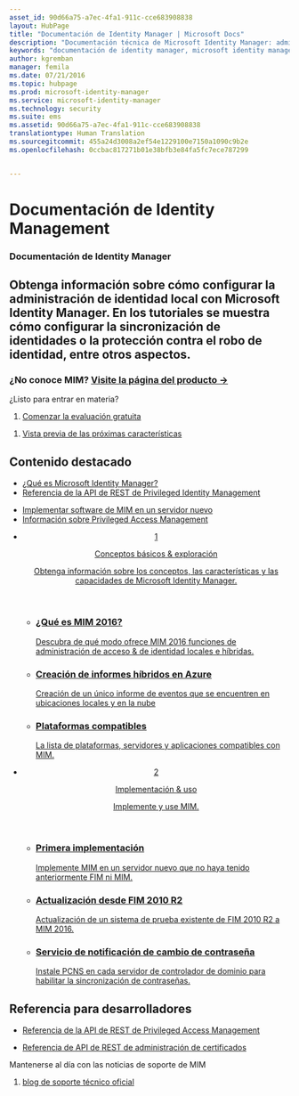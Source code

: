 ```yaml
---
asset_id: 90d66a75-a7ec-4fa1-911c-cce683908838
layout: HubPage
title: "Documentación de Identity Manager | Microsoft Docs"
description: "Documentación técnica de Microsoft Identity Manager: administración de identidad y acceso local"
keywords: "documentación de identity manager, microsoft identity manager, MIM"
author: kgremban
manager: femila
ms.date: 07/21/2016
ms.topic: hubpage
ms.prod: microsoft-identity-manager
ms.service: microsoft-identity-manager
ms.technology: security
ms.suite: ems
ms.assetid: 90d66a75-a7ec-4fa1-911c-cce683908838
translationtype: Human Translation
ms.sourcegitcommit: 455a24d3008a2ef54e1229100e7150a1090c9b2e
ms.openlocfilehash: 0ccbac817271b01e38bfb3e84fa5fc7ece787299


---
```

# Documentación de Identity Management
<article id="main">
    <section id="hero-content">
      <h1>Documentación de Identity Manager</h1>
      <h2>Obtenga información sobre cómo configurar la administración de identidad local con Microsoft Identity Manager. En los tutoriales se muestra cómo configurar la sincronización de identidades o la protección contra el robo de identidad, entre otros aspectos.</h2>
      <h3>¿No conoce MIM? <a href="http://go.microsoft.com/fwlink/?LinkId=816853" target="\_blank">Visite la página del producto &rarr;</a></h3>     
    </section>
    <aside class="alert section-border">
      <p>¿Listo para entrar en materia?</p>
      <ol class="action-list">
        <li><a href="https://www.microsoft.com/evalcenter/evaluate-microsoft-identity-manager-2016" target="\_blank" class="button-bordered button-translucent">Comenzar la evaluación gratuita</a></li>
      </ol>
      <ol class="action-list">
        <li><a href="http://connect.microsoft.com/site1164/Downloads/DownloadDetails.aspx?DownloadID=61395" target="\_blank" class="button-bordered button-translucent">Vista previa de las próximas características</a></li>
      </ol>
    </aside>
    <section id="featured" class="container">
      <h2 class="section-heading"><span class="icon icon-warning"></span> Contenido destacado</h2>
      <div class="features row">
        <ul class="column column-half">
          <li><a href="/microsoft-identity-manager/understand-explore/microsoft-identity-manager-2016">¿Qué es Microsoft Identity Manager?</a></li>
          <li><a href="/microsoft-identity-manager/reference/privileged-access-management-rest-api-reference">Referencia de la API de REST de Privileged Identity Management</a></li>
        </ul>
        <ul class="column column-half">
          <li><a href="/microsoft-identity-manager/deploy-use/microsoft-identity-manager-deploy">Implementar software de MIM en un servidor nuevo</a></li>
          <li><a href="/microsoft-identity-manager/pam/privileged-identity-management-for-active-directory-domain-services">Información sobre Privileged Access Management</a></li>
        </ul>
      </div>
    </section>
    <div id="journeys">
      <section class="container">
        <ul class="journeys-list">
          <li class="journey-step">
            <header class="journey-step-header row">
              <a href="/microsoft-identity-manager/understand-explore/microsoft-identity-manager-2016">
                <div class="title column-third">
                  <span class="step-number">1</span>
                  <p>Conceptos básicos &amp; exploración</p>
                </div>
                <p class="description column-two-thirds">Obtenga información sobre los conceptos, las características y las capacidades de Microsoft Identity Manager.
                </p>
              </a>
            </header>
            <section class="journey-step-elements content">
              <ul class="row">
                <li class="column-third">
                  <a href="/microsoft-identity-manager/understand-explore/microsoft-identity-manager-2016">
                    <h3>¿Qué es MIM 2016?</h3>
                    <p>Descubra de qué modo ofrece MIM 2016 funciones de administración de acceso &amp; de identidad locales e híbridas.</p>
                  </a>
                </li>
                <li class="column-third">
                  <a href="/microsoft-identity-manager/understand-explore/identity-manager-hybrid-reporting-azure">
                    <h3>Creación de informes híbridos en Azure</h3>
                    <p>Creación de un único informe de eventos que se encuentren en ubicaciones locales y en la nube</p>
                  </a>
                </li>
                <li class="column-third">
                  <a href="/microsoft-identity-manager/plan-design/microsoft-identity-manager-2016-supported-platforms">
                    <h3>Plataformas compatibles</h3>
                    <p>La lista de plataformas, servidores y aplicaciones compatibles con MIM.</p>
                  </a>
                </li>
              </ul>
            </section>
          </li>
          <li class="journey-step">
            <header class="journey-step-header row">
              <a href="/microsoft-identity-manager/deploy-use/microsoft-identity-manager-deploy">
                <div class="title column-third">
                  <span class="step-number">2</span>
                  <p>Implementación &amp; uso</p>
                </div>
                <p class="description column-two-thirds">Implemente y use MIM.
                </p>
              </a>
            </header>
            <section class="journey-step-elements content">
              <ul class="row">
                <li class="column-third">
                  <a href="/microsoft-identity-manager/deploy-use/microsoft-identity-manager-deploy">
                    <h3>Primera implementación</h3>
                    <p>Implemente MIM en un servidor nuevo que no haya tenido anteriormente FIM ni MIM.</p>
                  </a>
                </li>
                <li class="column-third">
                  <a href="/microsoft-identity-manager/deploy-use/microsoft-identity-manager-2016-upgrade-from-fim-2010-R2">
                    <h3>Actualización desde FIM 2010 R2</h3>
                    <p>Actualización de un sistema de prueba existente de FIM 2010 R2 a MIM 2016.</p>
                  </a>
                </li>
                <li class="column-third">
                  <a href="/microsoft-identity-manager/deploy-use/deploying-mim-password-change-notification-service-on-domain-controller">
                    <h3>Servicio de notificación de cambio de contraseña</h3>
                    <p>Instale PCNS en cada servidor de controlador de dominio para habilitar la sincronización de contraseñas.</p>
                  </a>
                </li>
              </ul>
            </section>
          </li>
        </ul>
      </section>
    </div>
    <div class="section-border">
      <section class="resources container">
        <h2 class="section-heading"><span class="icon icon-options"></span> Referencia para desarrolladores</h2>
        <div class="resource-list row">
          <ul class="column-half">
            <li><a href="/microsoft-identity-manager/reference/privileged-access-management-rest-api-reference">Referencia de la API de REST de Privileged Access Management</a></li>
          </ul>
          <ul class="column-half">
            <li><a href="/microsoft-identity-manager/reference/certificate-management-rest-api-reference">Referencia de API de REST de administración de certificados</a></li>
          </ul>
        </div>
      </section>
    </div>
    <aside class="alert alert-social">
      <p>Mantenerse al día con las noticias de soporte de MIM</p>
      <ol class="action-list">
        <li><a href="https://blogs.technet.microsoft.com/iamsupport/" target="\_blank" class="button-bordered button-translucent">blog de soporte técnico oficial</a></li>
      </ol>
    </aside>
</article>



<!--HONumber=Jul16_HO3-->


